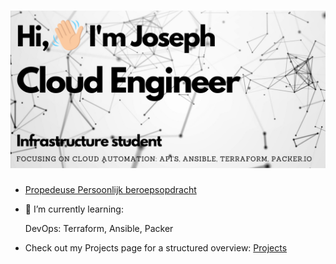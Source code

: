 <h1 align="center">
 <img src="https://github.com/JosephEnd/josephend/blob/7995bef2abc8362399457a352a254bab9d2195ce/josephend.png" />
</h1>
           
- [Propedeuse Persoonlijk beroepsopdracht](https://github.com/JosephEnd/Studie_Propedeuse_Beroepsopdracht)
  
- 🌱 I’m currently learning:

  DevOps: Terraform, Ansible, Packer
  
- Check out my Projects page for a structured overview: [Projects](https://github.com/JosephEnd?tab=projects&q=is:open%20sort:name-asc)

<!--
- 👯 I’m looking to collaborate on ...
- 🤔 I’m looking for help with ...
- 💬 Ask me about ...
- 📫 How to reach me: ...
- 😄 Pronouns: ...
- ⚡ Fun fact: ...
-->

